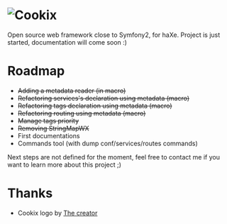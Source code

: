 ![Cookix](https://raw.github.com/peekmo/cookix/develop/images/logo/cookix500.png)
=====

Open source web framework close to Symfony2, for haXe.
Project is just started, documentation will come soon :)

Roadmap
=====
- ~~Adding a metadata reader (in macro)~~
- ~~Refactoring services's declaration using metadata (macro)~~
- ~~Refactoring tags declaration using metadata (macro)~~
- ~~Refactoring routing using metadata (macro)~~
- ~~Manage tags priority~~
- ~~Removing StringMapWX~~
- First documentations
- Commands tool (with dump conf/services/routes commands)

Next steps are not defined for the moment, feel free to contact me if you want to learn more about this project ;)

Thanks
======
- Cookix logo by [The creator](http://thecreator.fr)